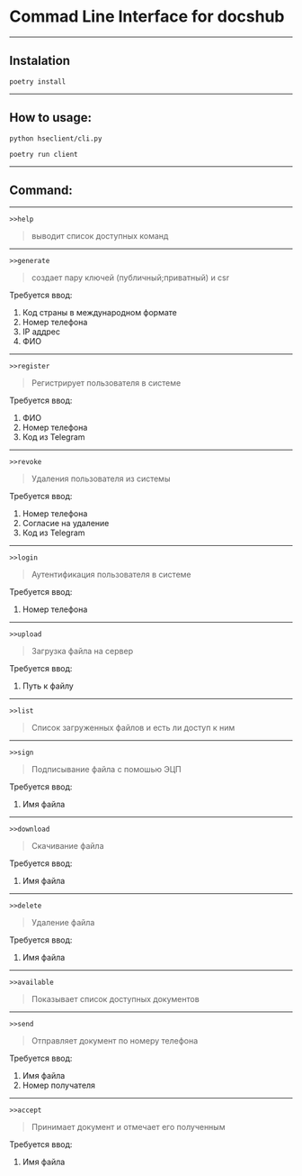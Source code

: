 # Commad Line Interface for docshub
---
## Instalation
```
poetry install
```
---
## How to usage:

```
python hseclient/cli.py
```
```
poetry run client
```
---
## Command:
---
```
>>help
```
>выводит список доступных команд
---
```
>>generate
```
>создает пару ключей (публичный;приватный) и csr

Требуется ввод: 
1. Код страны в международном формате 
2. Номер телефона
3. IP аддрес
4. ФИО 
---
```
>>register
```
> Регистрирует пользователя в системе

Требуется ввод: 
1. ФИО
2. Номер телефона
3. Код из Telegram
---
```
>>revoke
```
> Удаления пользователя из системы

Требуется ввод: 
1. Номер телефона
2. Согласие на удаление
3. Код из Telegram
---
```
>>login
```
> Аутентификация пользователя в системе

Требуется ввод:
1. Номер телефона
---
```
>>upload
```
> Загрузка файла на сервер

Требуется ввод:
1. Путь к файлу
---
```
>>list
```
> Список загруженных файлов и есть ли доступ к ним
---
```
>>sign
```
> Подписывание файла с помошью ЭЦП

Требуется ввод:
1. Имя файла
---
```
>>download
```
> Скачивание файла

Требуется ввод:
1. Имя файла
---
```
>>delete
```
> Удаление файла

Требуется ввод:
1. Имя файла
---
```
>>available
```
> Показывает список доступных документов
---
```
>>send
```
>  Отправляет документ по номеру телефона

Требуется ввод:
1. Имя файла
2. Номер получателя
---
```
>>accept
```
>  Принимает документ и отмечает его полученным

Требуется ввод:
1. Имя файла